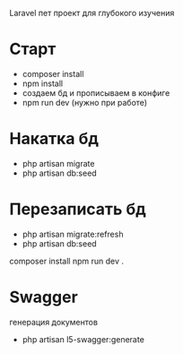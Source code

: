 Laravel пет проект для глубокого изучения

# Старт #
- composer install
- npm install
- создаем бд и прописываем в конфиге
- npm run dev (нужно при работе)

# Накатка бд #
- php artisan migrate
- php artisan db:seed

# Перезаписать бд #
- php artisan migrate:refresh
- php artisan db:seed

composer install
npm run dev
.

# Swagger #
генерация документов 
- php artisan l5-swagger:generate
